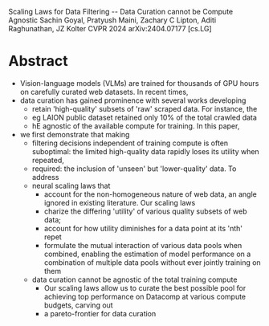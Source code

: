 Scaling Laws for Data Filtering -- Data Curation cannot be Compute Agnostic
Sachin Goyal, Pratyush Maini, Zachary C Lipton, Aditi Raghunathan, JZ Kolter
CVPR 2024 arXiv:2404.07177 [cs.LG]

# Abstract

* Vision-language models (VLMs) are trained for thousands of GPU hours
  on carefully curated web datasets. In recent times,
* data curation has gained prominence with several works developing
  * retain 'high-quality' subsets of 'raw' scraped data. For instance, the
  * eg LAION public dataset retained only 10% of the total crawled data
  * hE agnostic of the available compute for training. In this paper,
* we first demonstrate that making
  * filtering decisions independent of training compute is often suboptimal:
    the limited high-quality data rapidly loses its utility when repeated,
  * required: the inclusion of 'unseen' but 'lower-quality' data. To address
  * neural scaling laws that
    * account for the non-homogeneous nature of web data, an angle ignored in
      existing literature. Our scaling laws
    * charize the differing 'utility' of various quality subsets of web data;
    * account for how utility diminishes for a data point at its 'nth' repet
    * formulate the mutual interaction of various data pools when combined,
      enabling the estimation of model performance on a combination of multiple
      data pools without ever jointly training on them
  * data curation cannot be agnostic of the total training compute
    * Our scaling laws allow us to curate the best possible pool for achieving
      top performance on Datacomp at various compute budgets, carving out
    * a pareto-frontier for data curation
